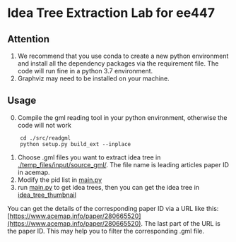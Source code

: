 # Idea Tree Extraction Lab for ee447 


## Attention
1. We recommend that you use conda to create a new python environment and install all the dependency packages via the requirement file. The code will run fine in a python 3.7 environment.
2. Graphviz may need to be installed on your machine.

## Usage

0. Compile the gml reading tool in your python environment, otherwise the code will not work
``` shell
    cd ./src/readgml
    python setup.py build_ext --inplace
```
1. Choose .gml files you want to extract idea tree in [./temp_files/input/source_gml/](./temp_files/input/source_gml/). The file name is leading articles paper ID in acemap.
2. Modify the pid list in [main.py](./src/main.py)
3. run [main.py](./src/main.py) to get idea trees, then you can get the idea tree in [idea_tree_thumbnail](./idea_tree_thumbnail)

You can get the details of the corresponding paper ID via a URL like this: [https://www.acemap.info/paper/280665520](https://www.acemap.info/paper/280665520). The last part of the URL is the paper ID. This may help you to filter the corresponding .gml file.